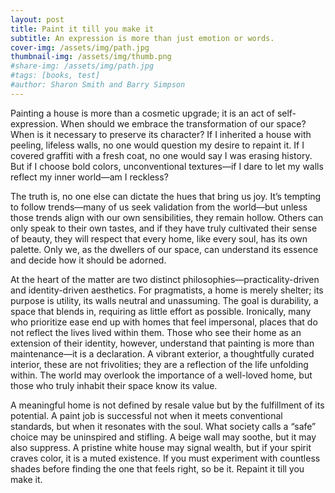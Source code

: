 ```yaml
---
layout: post
title: Paint it till you make it
subtitle: An expression is more than just emotion or words.
cover-img: /assets/img/path.jpg
thumbnail-img: /assets/img/thumb.png
#share-img: /assets/img/path.jpg
#tags: [books, test]
#author: Sharon Smith and Barry Simpson
---
```


Painting a house is more than a cosmetic upgrade; it is an act of self-expression. When should we embrace the transformation of our space? When is it necessary to preserve its character? If I inherited a house with peeling, lifeless walls, no one would question my desire to repaint it. If I covered graffiti with a fresh coat, no one would say I was erasing history. But if I choose bold colors, unconventional textures—if I dare to let my walls reflect my inner world—am I reckless?

The truth is, no one else can dictate the hues that bring us joy. It’s tempting to follow trends—many of us seek validation from the world—but unless those trends align with our own sensibilities, they remain hollow. Others can only speak to their own tastes, and if they have truly cultivated their sense of beauty, they will respect that every home, like every soul, has its own palette. Only we, as the dwellers of our space, can understand its essence and decide how it should be adorned.

At the heart of the matter are two distinct philosophies—practicality-driven and identity-driven aesthetics. For pragmatists, a home is merely shelter; its purpose is utility, its walls neutral and unassuming. The goal is durability, a space that blends in, requiring as little effort as possible. Ironically, many who prioritize ease end up with homes that feel impersonal, places that do not reflect the lives lived within them. Those who see their home as an extension of their identity, however, understand that painting is more than maintenance—it is a declaration. A vibrant exterior, a thoughtfully curated interior, these are not frivolities; they are a reflection of the life unfolding within. The world may overlook the importance of a well-loved home, but those who truly inhabit their space know its value.

A meaningful home is not defined by resale value but by the fulfillment of its potential. A paint job is successful not when it meets conventional standards, but when it resonates with the soul. What society calls a “safe” choice may be uninspired and stifling. A beige wall may soothe, but it may also suppress. A pristine white house may signal wealth, but if your spirit craves color, it is a muted existence. If you must experiment with countless shades before finding the one that feels right, so be it. Repaint it till you make it.